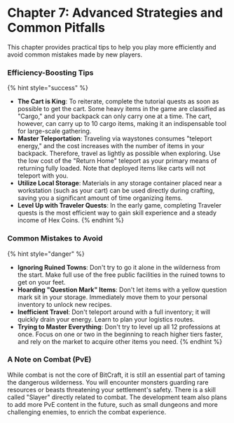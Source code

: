# Chapter 7: Advanced Strategies and Common Pitfalls

This chapter provides practical tips to help you play more efficiently and avoid common mistakes made by new players.

### Efficiency-Boosting Tips

{% hint style="success" %}

- **The Cart is King**: To reiterate, complete the tutorial quests as soon as possible to get the cart. Some heavy items in the game are classified as "Cargo," and your backpack can only carry one at a time. The cart, however, can carry up to 10 cargo items, making it an indispensable tool for large-scale gathering.
- **Master Teleportation**: Traveling via waystones consumes "teleport energy," and the cost increases with the number of items in your backpack. Therefore, travel as lightly as possible when exploring. Use the low cost of the "Return Home" teleport as your primary means of returning fully loaded. Note that deployed items like carts will not teleport with you.
- **Utilize Local Storage**: Materials in any storage container placed near a workstation (such as your cart) can be used directly during crafting, saving you a significant amount of time organizing items.
- **Level Up with Traveler Quests**: In the early game, completing Traveler quests is the most efficient way to gain skill experience and a steady income of Hex Coins.
  {% endhint %}

### Common Mistakes to Avoid

{% hint style="danger" %}

- **Ignoring Ruined Towns**: Don't try to go it alone in the wilderness from the start. Make full use of the free public facilities in the ruined towns to get on your feet.
- **Hoarding "Question Mark" Items**: Don't let items with a yellow question mark sit in your storage. Immediately move them to your personal inventory to unlock new recipes.
- **Inefficient Travel**: Don't teleport around with a full inventory; it will quickly drain your energy. Learn to plan your logistics routes.
- **Trying to Master Everything**: Don't try to level up all 12 professions at once. Focus on one or two in the beginning to reach higher tiers faster, and rely on the market to acquire other items you need.
  {% endhint %}

### A Note on Combat (PvE)

While combat is not the core of BitCraft, it is still an essential part of taming the dangerous wilderness. You will encounter monsters guarding rare resources or beasts threatening your settlement's safety. There is a skill called "Slayer" directly related to combat. The development team also plans to add more PvE content in the future, such as small dungeons and more challenging enemies, to enrich the combat experience.
